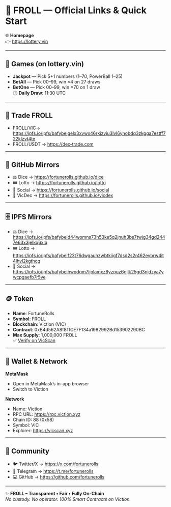 # 📌 FROLL — Official Links & Quick Start

🌐 **Homepage**  
👉 https://lottery.vin  

---

## 🎰 Games (on lottery.vin)
- **Jackpot** — Pick 5+1 numbers (1–70, PowerBall 1–25)  
- **BetAll** — Pick 00–99, win ×4 on 27 draws  
- **BetOne** — Pick 00–99, win ×70 on 1 draw  
🕒 **Daily Draw**: 11:30 UTC  

---
## 📂 Trade FROLL
- FROLL/VIC→ https://ipfs.io/ipfs/bafybeigelx3xvwx46rkjzyiu3lvl6ynobdq3zkgga7estff722klzvt4te
- FROLL/USDT → https://dex-trade.com

---
## 📂 GitHub Mirrors
- ⚖️ Dice → https://fortunerolls.github.io/dice  
- 🎟 Lotto → https://fortunerolls.github.io/lotto  
- 👥 Social → https://fortunerolls.github.io/social
- 🔁 VicDec → https://fortunerolls.github.io/vicdex   

---

## 🗄️ IPFS Mirrors
- ⚖️ Dice → https://ipfs.io/ipfs/bafybeid44womns73h53ke5q2jnuh3bs7twjg34gd2447e63x3jelkq6xlq  
- 🎟 Lotto → https://ipfs.io/ipfs/bafybeif23t76dwgauhzwbtkiigf7dsd2s2r462eybrw4it4lhvl2kgthcq   
- 💬 Social → https://ipfs.io/ipfs/bafybeihwodqm7ljplamxz6yzpuz6gjlk25gd3njdzya7ywcpgaefb7r5ve  

---

## 🪙 Token
- **Name**: FortuneRolls
- **Symbol**: FROLL
- **Blockchain**: Viction (VIC)
- **Contract**: 0xB4d562A8f811CE7F134a1982992Bd153902290BC
- **Max Supply**: 1,000,000 FROLL  
✅ [Verify on VicScan](https://vicscan.xyz/token/0xB4d562A8f811CE7F134a1982992Bd153902290BC)  

---

## 🦊 Wallet & Network
**MetaMask**  
- Open in MetaMask’s in-app browser  
- Switch to Viction   

**Network**  
- Name: Viction  
- RPC URL: https://rpc.viction.xyz  
- Chain ID: 88 (0x58)  
- Symbol: VIC  
- Explorer: https://vicscan.xyz  

---

## 🤝 Community
- 🐦 Twitter/X → https://x.com/fortunerolls  
- 💬 Telegram → https://t.me/fortunerolls  
- 💻 GitHub → https://github.com/fortunerolls  

---

✨ **FROLL – Transparent • Fair • Fully On-Chain**  
_No custody. No operator. 100% Smart Contracts on Viction._
